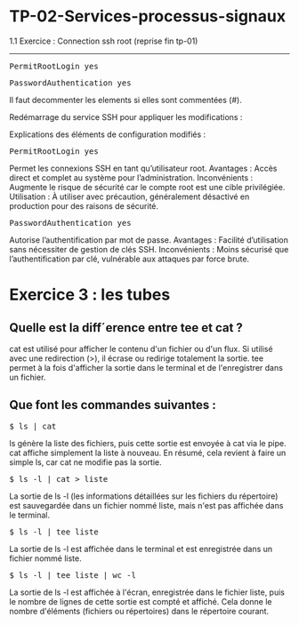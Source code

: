 # TP-02-Services-processus-signaux


1.1 Exercice : Connection ssh root (reprise fin tp-01)
______________________________________________________________________________________________________________________


<pre>PermitRootLogin yes</pre>

<pre>PasswordAuthentication yes</pre>

Il faut decommenter les elements si elles sont commentées (#).

Redémarrage du service SSH pour appliquer les modifications :

Explications des éléments de configuration modifiés :
<pre>PermitRootLogin yes </pre>
Permet les connexions SSH en tant qu’utilisateur root.
Avantages : Accès direct et complet au système pour l’administration.
Inconvénients : Augmente le risque de sécurité car le compte root est une cible privilégiée.
Utilisation : À utiliser avec précaution, généralement désactivé en production pour des raisons de sécurité.


<pre>PasswordAuthentication yes</pre>

Autorise l’authentification par mot de passe.
Avantages : Facilité d’utilisation sans nécessiter de gestion de clés SSH.
Inconvénients : Moins sécurisé que l’authentification par clé, vulnérable aux attaques par force brute.


<h1>
Exercice 3 : les tubes
</h1>
<h2>Quelle est la diff´erence entre tee et cat ?</h2>

cat est utilisé pour afficher le contenu d'un fichier ou d'un flux. Si utilisé avec une redirection (>), il écrase ou redirige totalement la sortie.
tee permet à la fois d'afficher la sortie dans le terminal et de l'enregistrer dans un fichier.

<h2>Que font les commandes suivantes :</h2>

<pre>$ ls | cat</pre>
ls génère la liste des fichiers, puis cette sortie est envoyée à cat via le pipe. cat affiche simplement la liste à nouveau.
En résumé, cela revient à faire un simple ls, car cat ne modifie pas la sortie.


<pre>$ ls -l | cat > liste</pre>
La sortie de ls -l (les informations détaillées sur les fichiers du répertoire) est sauvegardée dans un fichier nommé liste, mais n'est pas affichée dans le terminal.


<pre>$ ls -l | tee liste</pre>
La sortie de ls -l est affichée dans le terminal et est enregistrée dans un fichier nommé liste.


<pre>$ ls -l | tee liste | wc -l</pre>
La sortie de ls -l est affichée à l'écran, enregistrée dans le fichier liste, puis le nombre de lignes de cette sortie est compté et affiché. Cela donne le nombre d'éléments (fichiers ou répertoires) dans le répertoire courant.























